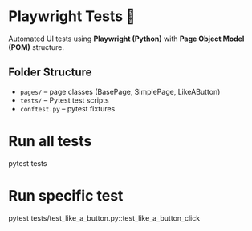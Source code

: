 # Playwright Tests 🚀

Automated UI tests using **Playwright (Python)** with **Page Object Model (POM)** structure.

## Folder Structure
- `pages/` – page classes (BasePage, SimplePage, LikeAButton)
- `tests/` – Pytest test scripts
- `conftest.py` – pytest fixtures

# Run all tests
pytest tests

# Run specific test
pytest tests/test_like_a_button.py::test_like_a_button_click
